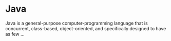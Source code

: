 Java
======

Java is a general-purpose computer-programming language that is concurrent, class-based, object-oriented, and specifically designed to have as few ...
